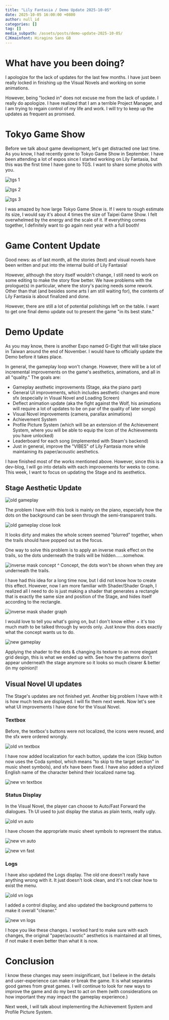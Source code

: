 ```yaml
---
title: "Lily Fantasia / Demo Update 2025-10-05"
date: 2025-10-05 16:00:00 +0800
author: null_id
categories: []
tag: []
media_subpath: /assets/posts/demo-update-2025-10-05/
CJKmainfont: Hiragino Sans GB
---
```


# What have you been doing?
I apologize for the lack of updates for the last few months. I have just been really locked in finishing up the Visual Novels and working on some animations.

However, being "locked in" does not excuse me from the lack of update. I really do apologize. I have realized that I am a terrible Project Manager, and I am trying to regain control of my life and work. I will try to keep up the updates as frequent as promised.

# Tokyo Game Show
Before we talk about game development, let's get distracted one last time. As you know, I had recently gone to Tokyo Game Show in September. I have been attending a lot of expos since I started working on Lily Fantasia, but this was the first time I have gone to TGS. I want to share some photos with you.

![tgs 1](tgs_1.jpg)

![tgs 2](tgs_2.jpg)

![tgs 3](tgs_3.jpg)

I was amazed by how large Tokyo Game Show is. If I were to rough estimate its size, I would say it's about 4 times the size of Taipei Game Show. I felt overwhelmed by the energy and the scale of it. If everything comes together, I definitely want to go again next year with a full booth!

# Game Content Update
Good news: as of last month, all the stories (text) and visual novels have been written and put into the internal build of Lily Fantasia!

However, although the story itself wouldn't change, I still need to work on some editing to make the story flow better. We have problems with the prologue(s) in particular, where the story's pacing needs some rework. Other than that (and besides some arts I am still waiting for), the contents of Lily Fantasia is about finalized and done.

However, there are still a lot of potential polishings left on the table. I want to get one final demo update out to present the game "in its best state."

# Demo Update

As you may know, there is another Expo named G-Eight that will take place in Taiwan around the end of November. I would have to officially update the Demo before it takes place.

In general, the gameplay loop won't change. However, there will be a lot of incremental improvements on the game's aesthetics, animations, and all in all "quality." The goals are:

- Gameplay aesthetic improvements (Stage, aka the piano part)
- General UI improvements, which includes aesthetic changes and more sfx (especially in Visual Novel and Loading Screen)
- Deflect animation update (aka the fight against the Wolf, his animations will require a lot of updates to be on par of the quality of later songs)
- Visual Novel improvements (camera, parallax animations)
- Achievement System
- Profile Picture System (which will be an extension of the Achievement System, where you will be able to equip the Icon of the Achievements you have unlocked)
- Leaderboard for each song (implemented with Steam's backend)
- Just in general, improve the "VIBES" of Lily Fantasia more while maintaining its paper/acoustic aesthetics.

I have finished most of the works mentioned above. However, since this is a dev-blog, I will go into details with each improvements for weeks to come. This week, I want to focus on updating the Stage and its aesthetics.


## Stage Aesthetic Update

![old gameplay](old_gameplay.png)

The problem I have with this look is mainly on the piano, especially how the dots on the background can be seen through the semi-transparent trails.

![old gameplay close look](old_gameplay_closeloook.png)

It looks dirty and makes the whole screen seemed "blurred" together, when the trails should have popped out as the focus.

One way to solve this problem is to apply an inverse mask effect on the trails, so the dots underneath the trails will be hidden......somehow.

![inverse mask concept](inverse_mask_concept.png)
^ Concept, the dots won't be shown when they are underneath the trails.

I have had this idea for a long time now, but I did not know how to create this effect. However, now I am more familiar with Shader/Shader Graph, I realized all I need to do is just making a shader that generates a rectangle that is exactly the same size and position of the Stage, and hides itself according to the rectangle.

![inverse mask shader graph](inverse_mask_shadergraph.png)

I would love to tell you what's going on, but I don't know either + it's too much math to be talked through by words only. Just know this does exactly what the concept wants us to do.

![new gameplay](new_gameplay.png)

Applying the shader to the dots & changing its texture to an more elegant grid design, this is what we ended up with. See how the patterns don't appear underneath the stage anymore so it looks so much clearer & better (in my opinion)!

## Visual Novel UI updates

The Stage's updates are not finished yet. Another big problem I have with it is how much texts are displayed. I will fix them next week. Now let's see what UI improvements I have done for the Visual Novel.

### Textbox

Before, the textbox's buttons were not localized, the icons were reused, and the sfx were ordered wrongly.

![old vn textbox](old_vn_textbox.png)

I have now added localization for each button, update the icon (Skip button now uses the Coda symbol, which means "to skip to the target section" in music sheet symbols), and sfx have been fixed. I have also added a stylized English name of the character behind their localized name tag.

![new vn textbox](new_vn_textbox.png)


### Status Display

In the Visual Novel, the player can choose to Auto/Fast Forward the dialogues. Th UI used to just display the status as plain texts, really ugly.

![old vn auto](old_vn_auto.png)

I have chosen the appropriate music sheet symbols to represent the status.

![new vn auto](new_vn_auto.png)

![new vn fast](new_vn_fast.png)

### Logs

I have also updated the Logs display. The old one doesn't really have anything wrong with it. It just doesn't look clean, and it's not clear how to exist the menu.

![old vn logs](old_vn_logs.png)

I added a control display, and also updated the background patterns to make it overall "cleaner."

![new vn logs](new_vn_logs.png)

I hope you like these changes. I worked hard to make sure with each changes, the original "paper/acoustic" aesthetics is maintained at all times, if not make it even better than what it is now.

# Conclusion
I know these changes may seem insignificant, but I believe in the details and user-experience can make or break the game. It is what separates good games from great games. I will continue to look for new ways to improve the game and do my best to act on them (with considerations on how important they may impact the gameplay experience.)

Next week, I will talk about implementing the Achievement System and Profile Picture System.